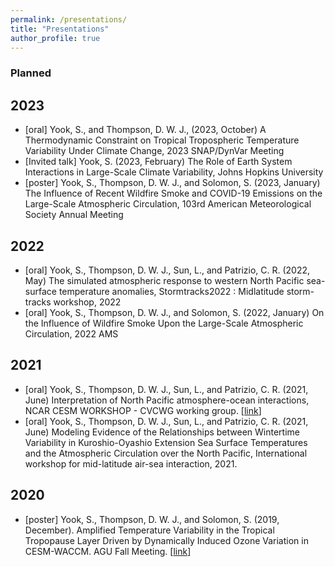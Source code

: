 ```yaml
---
permalink: /presentations/
title: "Presentations"
author_profile: true
---
```

### Planned

## 2023
* [oral] Yook, S., and Thompson, D. W. J., (2023, October) A Thermodynamic Constraint on Tropical Tropospheric Temperature Variability Under Climate Change, 2023 SNAP/DynVar Meeting
* [Invited talk] Yook, S. (2023, February) The Role of Earth System Interactions in Large-Scale Climate Variability, Johns Hopkins University
* [poster] Yook, S., Thompson, D. W. J., and Solomon, S. (2023, January) The Influence of Recent Wildfire Smoke and COVID-19 Emissions on the Large-Scale Atmospheric Circulation, 103rd American Meteorological Society Annual Meeting

## 2022
* [oral] Yook, S., Thompson, D. W. J., Sun, L., and Patrizio, C. R. (2022, May) The simulated atmospheric response to western North Pacific sea-surface temperature anomalies, Stormtracks2022 : Midlatitude storm-tracks workshop, 2022
* [oral] Yook, S., Thompson, D. W. J., and Solomon, S. (2022, January) On the Influence of Wildfire Smoke Upon the Large-Scale Atmospheric Circulation, 2022 AMS

## 2021
* [oral] Yook, S., Thompson, D. W. J., Sun, L., and Patrizio, C. R. (2021, June) Interpretation of North Pacific atmosphere-ocean interactions, NCAR CESM WORKSHOP - CVCWG working group.
\[[link](https://youtu.be/IouT9mxpVgk?list=PLsqhY3nFckOHGJPj40Q62yM_AZ7SFyZhy&t=1605)\]
* [oral] Yook, S., Thompson, D. W. J., Sun, L., and Patrizio, C. R. (2021, June) Modeling Evidence of the Relationships between Wintertime Variability in Kuroshio-Oyashio Extension Sea Surface Temperatures and the Atmospheric Circulation over the North Pacific, International workshop for mid-latitude air-sea interaction, 2021.

## 2020
* [poster] Yook, S., Thompson, D. W. J., and Solomon, S. (2019, December). Amplified Temperature Variability in the Tropical Tropopause Layer Driven by Dynamically Induced Ozone Variation in CESM-WACCM. AGU Fall Meeting.
\[[link](https://ui.adsabs.harvard.edu/abs/2019AGUFM.A53P2979Y/abstract)\]
